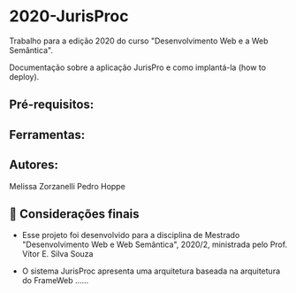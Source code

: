 # 2020-JurisProc
Trabalho para a edição 2020 do curso "Desenvolvimento Web e a Web Semântica".  

Documentação sobre a aplicação JurisPro e como implantá-la (how to deploy).

## Pré-requisitos:



## Ferramentas:


## Autores:
Melissa Zorzanelli
Pedro Hoppe



## 🎉 Considerações finais 

- Esse projeto foi desenvolvido para a disciplina de Mestrado "Desenvolvimento Web e Web Semântica", 2020/2, ministrada pelo Prof. Vítor E. Silva Souza

- O sistema JurisProc apresenta uma arquitetura baseada na arquitetura do FrameWeb ......

